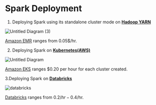 # Spark Deployment

1. Deploying Spark using its standalone cluster mode on **[Hadoop YARN](https://hadoop.apache.org/docs/current/hadoop-yarn/hadoop-yarn-site/YARN.html)**

![Untitled Diagram (3)](https://user-images.githubusercontent.com/40289521/59620999-e4e07200-914b-11e9-93fe-b13b36c413c1.jpg)

[Amazon EMR](https://aws.amazon.com/emr/pricing/) ranges from 0.05$/hr.




2. Deploying Spark on [**Kubernetes(AWS)**](https://docs.aws.amazon.com/eks/latest/userguide/getting-started.html)

![Untitled Diagram](https://user-images.githubusercontent.com/40289521/59618864-c2982580-9146-11e9-8cfe-78fad587e952.jpg)

[Amazon EKS](https://aws.amazon.com/eks/pricing/) ranges $0.20 per hour for each cluster created.



3.Deploying Spark on [**Databricks**](https://databricks.com/blog/2018/03/06/apache-spark-2-3-with-native-kubernetes-support.html) 

![databricks](https://user-images.githubusercontent.com/40289521/59654198-d24d5380-91b2-11e9-82ed-3c4c964fa47e.jpg)


[Databricks](https://databricks.com/product/aws-pricing) ranges from 0.2$/hr - 0.4$/hr.
